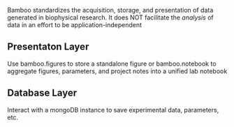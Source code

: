 Bamboo standardizes the acquisition, storage, and presentation of data generated in biophysical research. 
It does NOT facilitate the *analysis* of data in an effort to be application-independent

 
 Presentaton Layer
 -----------------
 Use bamboo.figures to store a standalone figure or bamboo.notebook to aggregate figures, parameters, and 
 project notes into a unified lab notebook
 
 Database Layer
 --------------
 Interact with a mongoDB instance to save experimental data, parameters, etc.
